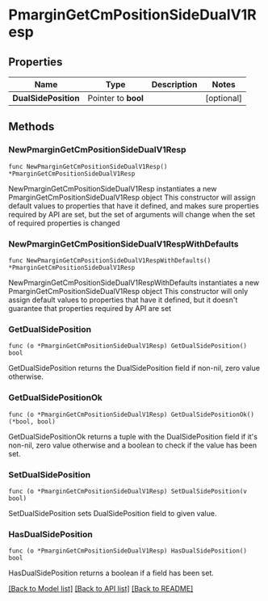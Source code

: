 # PmarginGetCmPositionSideDualV1Resp

## Properties

Name | Type | Description | Notes
------------ | ------------- | ------------- | -------------
**DualSidePosition** | Pointer to **bool** |  | [optional] 

## Methods

### NewPmarginGetCmPositionSideDualV1Resp

`func NewPmarginGetCmPositionSideDualV1Resp() *PmarginGetCmPositionSideDualV1Resp`

NewPmarginGetCmPositionSideDualV1Resp instantiates a new PmarginGetCmPositionSideDualV1Resp object
This constructor will assign default values to properties that have it defined,
and makes sure properties required by API are set, but the set of arguments
will change when the set of required properties is changed

### NewPmarginGetCmPositionSideDualV1RespWithDefaults

`func NewPmarginGetCmPositionSideDualV1RespWithDefaults() *PmarginGetCmPositionSideDualV1Resp`

NewPmarginGetCmPositionSideDualV1RespWithDefaults instantiates a new PmarginGetCmPositionSideDualV1Resp object
This constructor will only assign default values to properties that have it defined,
but it doesn't guarantee that properties required by API are set

### GetDualSidePosition

`func (o *PmarginGetCmPositionSideDualV1Resp) GetDualSidePosition() bool`

GetDualSidePosition returns the DualSidePosition field if non-nil, zero value otherwise.

### GetDualSidePositionOk

`func (o *PmarginGetCmPositionSideDualV1Resp) GetDualSidePositionOk() (*bool, bool)`

GetDualSidePositionOk returns a tuple with the DualSidePosition field if it's non-nil, zero value otherwise
and a boolean to check if the value has been set.

### SetDualSidePosition

`func (o *PmarginGetCmPositionSideDualV1Resp) SetDualSidePosition(v bool)`

SetDualSidePosition sets DualSidePosition field to given value.

### HasDualSidePosition

`func (o *PmarginGetCmPositionSideDualV1Resp) HasDualSidePosition() bool`

HasDualSidePosition returns a boolean if a field has been set.


[[Back to Model list]](../README.md#documentation-for-models) [[Back to API list]](../README.md#documentation-for-api-endpoints) [[Back to README]](../README.md)


